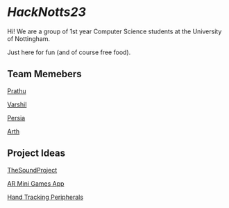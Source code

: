 # *HackNotts23*
Hi! We are a group of 1st year Computer Science students at the University of Nottingham.

Just here for fun (and of course free food).

## Team Memebers
[Prathu]()

[Varshil]()

[Persia]()

[Arth]()

## Project Ideas
[TheSoundProject]()

[AR Mini Games App]()

[Hand Tracking Peripherals]()
